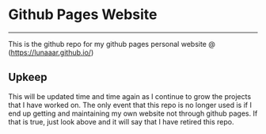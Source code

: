 # Github Pages Website
---
This is the github repo for my github pages personal website @ (https://lunaaar.github.io/)

## Upkeep
This will be updated time and time again as I continue to grow the projects that I have worked on. The only event that this repo is no longer used is if I end up getting and maintaining my own website not through github pages. If that is true, just look above and it will say that I have retired this repo.
